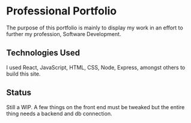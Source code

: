 # Professional Portfolio

The purpose of this portfolio is mainly to display my work in an effort to further my profession, Software Development.

## Technologies Used

I used React, JavaScript, HTML, CSS, Node, Express, amongst others to build this site.

## Status

Still a WIP. A few things on the front end must be tweaked but the entire thing needs a backend and db connection.
